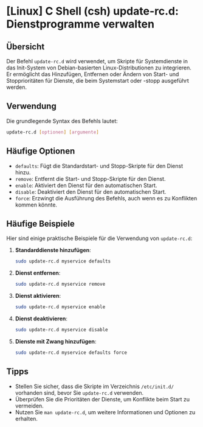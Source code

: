 # [Linux] C Shell (csh) update-rc.d: Dienstprogramme verwalten

## Übersicht
Der Befehl `update-rc.d` wird verwendet, um Skripte für Systemdienste in das Init-System von Debian-basierten Linux-Distributionen zu integrieren. Er ermöglicht das Hinzufügen, Entfernen oder Ändern von Start- und Stopprioritäten für Dienste, die beim Systemstart oder -stopp ausgeführt werden.

## Verwendung
Die grundlegende Syntax des Befehls lautet:

```bash
update-rc.d [optionen] [argumente]
```

## Häufige Optionen
- `defaults`: Fügt die Standardstart- und Stopp-Skripte für den Dienst hinzu.
- `remove`: Entfernt die Start- und Stopp-Skripte für den Dienst.
- `enable`: Aktiviert den Dienst für den automatischen Start.
- `disable`: Deaktiviert den Dienst für den automatischen Start.
- `force`: Erzwingt die Ausführung des Befehls, auch wenn es zu Konflikten kommen könnte.

## Häufige Beispiele
Hier sind einige praktische Beispiele für die Verwendung von `update-rc.d`:

1. **Standarddienste hinzufügen**:
   ```bash
   sudo update-rc.d myservice defaults
   ```

2. **Dienst entfernen**:
   ```bash
   sudo update-rc.d myservice remove
   ```

3. **Dienst aktivieren**:
   ```bash
   sudo update-rc.d myservice enable
   ```

4. **Dienst deaktivieren**:
   ```bash
   sudo update-rc.d myservice disable
   ```

5. **Dienste mit Zwang hinzufügen**:
   ```bash
   sudo update-rc.d myservice defaults force
   ```

## Tipps
- Stellen Sie sicher, dass die Skripte im Verzeichnis `/etc/init.d/` vorhanden sind, bevor Sie `update-rc.d` verwenden.
- Überprüfen Sie die Prioritäten der Dienste, um Konflikte beim Start zu vermeiden.
- Nutzen Sie `man update-rc.d`, um weitere Informationen und Optionen zu erhalten.